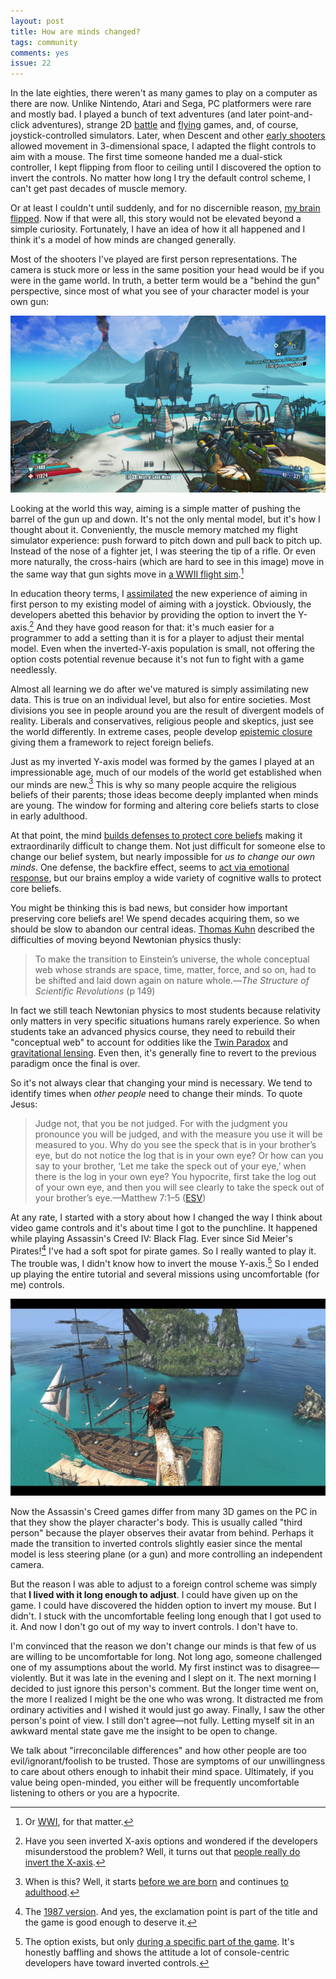 ```yaml
---
layout: post
title: How are minds changed?
tags: community
comments: yes
issue: 22
---
```


In the late eighties, there weren't as many games to play on a
computer as there are now. Unlike Nintendo, Atari and Sega, PC
platformers were rare and mostly bad. I played a bunch of text
adventures (and later point-and-click adventures), strange 2D
[battle](https://classicreload.com/res/scorched-earth.html) and
[flying](https://dosgames.com/game/sopwith/) games, and, of course,
joystick-controlled simulators.  Later, when Descent and other
[early shooters](https://www.gog.com/games/shooter?release=p2000&sort=popularity&page=1)
allowed movement in 3-dimensional space, I adapted the flight controls
to aim with a mouse. The first time someone handed me a dual-stick
controller, I kept flipping from floor to ceiling until I discovered
the option to invert the controls. No matter how long I try the
default control scheme, I can't get past decades of muscle memory.

Or at least I couldn't until suddenly, and for no discernible reason,
[my brain flipped](https://twitter.com/jlericson/status/966006592624672768). Now
if that were all, this story would not be elevated beyond a simple
curiosity. Fortunately, I have an idea of how it all happened and I
think it's a model of how minds are changed generally.

Most of the shooters I've played are first person representations. The
camera is stuck more or less in the same position your head would be
if you were in the game world. In truth, a better term would be a
"behind the gun" perspective, since most of what you see of your
character model is your own gun:

![First-person perspective](/images/Borderlands2_vista.png)

Looking at the world this way, aiming is a simple matter of pushing
the barrel of the gun up and down. It's not the only mental model, but
it's how I thought about it. Conveniently, the muscle memory matched
my flight simulator experience: push forward to pitch down and pull
back to pitch up. Instead of the nose of a fighter jet, I was steering
the tip of a rifle. Or even more naturally, the cross-hairs (which are
hard to see in this image) move in the same way that gun sights move
in [a WWII flight
sim](https://www.mobygames.com/game/battlehawks-1942).[^1]

In education theory terms, I
[assimilated](https://en.wikipedia.org/wiki/Piaget%27s_theory_of_cognitive_development#Assimilation_and_accommodation)
the new experience of aiming in first person to my existing model of
aiming with a joystick. Obviously, the developers abetted this
behavior by providing the option to invert the Y-axis.[^2] And they
have good reason for that: it's much easier for a programmer to add a
setting than it is for a player to adjust their mental model. Even
when the inverted-Y-axis population is small, not offering the option
costs potential revenue because it's not fun to fight with a game
needlessly.

Almost all learning we do after we've matured is simply assimilating
new data. This is true on an individual level, but also for entire
societies. Most divisions you see in people around you are the result
of divergent models of reality. Liberals and conservatives, religious
people and skeptics, just see the world differently. In extreme cases,
people develop [epistemic
closure](https://twitter.com/normative/status/1298738662532935681)
giving them a framework to reject foreign beliefs.

Just as my inverted Y-axis model was formed by the games I played at
an impressionable age, much of our models of the world get established
when our minds are new.[^3] This is why so many people acquire the
religious beliefs of their parents; those ideas become deeply
implanted when minds are young. The window for forming and altering
core beliefs starts to close in early adulthood.

At that point, the mind [builds defenses to protect core
beliefs](https://theoatmeal.com/comics/believe_clean) making it
extraordinarily difficult to change them. Not just difficult for
someone else to change our belief system, but nearly impossible for
_us to change our own minds_. One defense, the backfire effect, seems
to [act via emotional
response](https://blog.jeremysaid.com/the-backfire-effect-youre-right-to-get-emotional-about-this-cognitive-bias/),
but our brains employ a wide variety of cognitive walls to protect
core beliefs.

You might be thinking this is bad news, but consider how important
preserving core beliefs are! We spend decades acquiring them, so we
should be slow to abandon our central ideas. [Thomas
Kuhn](https://plato.stanford.edu/entries/thomas-kuhn/) described the
difficulties of moving beyond Newtonian physics thusly:

> To make the transition to Einstein’s universe, the whole conceptual
> web whose strands are space, time, matter, force, and so on, had to
> be shifted and laid down again on nature whole.&mdash;_The Structure
> of Scientific Revolutions_ (p 149)

In fact we still teach Newtonian physics to most students because
relativity only matters in very specific situations humans rarely
experience. So when students take an advanced physics course, they
need to rebuild their "conceptual web" to account for oddities like
the [Twin
Paradox](https://www.scientificamerican.com/article/how-does-relativity-theor/)
and [gravitational
lensing](https://www.science.org.au/curious/space-time/gravitational-lensing). Even
then, it's generally fine to revert to the previous paradigm once the
final is over.

So it's not always clear that changing your mind is necessary. We tend
to identify times when _other people_ need to change their minds. To quote Jesus:

> Judge not, that you be not judged.  For with the judgment you
pronounce you will be judged, and with the measure you use it will be
measured to you. Why do you see the speck that is in your brother’s
eye, but do not notice the log that is in your own eye? Or how can you
say to your brother, ‘Let me take the speck out of your eye,’ when
there is the log in your own eye? You hypocrite, first take the log
out of your own eye, and then you will see clearly to take the speck
out of your brother’s eye.&mdash;Matthew 7:1–5
([ESV](https://www.esv.org/Matthew+7/))

At any rate, I started with a story about how I changed the way I
think about video game controls and it's about time I got to the
punchline. It happened while playing Assassin's Creed IV: Black
Flag. Ever since Sid Meier's Pirates![^4] I've had a soft spot for
pirate games. So I really wanted to play it. The trouble was, I didn't
know how to invert the mouse Y-axis.[^5] So I ended up playing the
entire tutorial and several missions using uncomfortable (for me)
controls.

![Third-person perspective](/images/Black_Flag_vista.jpg)

Now the Assassin's Creed games differ from many 3D games on the PC in
that they show the player character's body. This is usually called
"third person" because the player observes their avatar from
behind. Perhaps it made the transition to inverted controls slightly
easier since the mental model is less steering plane (or a gun) and
more controlling an independent camera.

But the reason I was able to adjust to a foreign control scheme was
simply that **I lived with it long enough to adjust**. I could have
given up on the game. I could have discovered the hidden option to
invert my mouse. But I didn't. I stuck with the uncomfortable feeling
long enough that I got used to it. And now I don't go out of my way to
invert controls. I don't have to.

I'm convinced that the reason we don't change our minds is that few of
us are willing to be uncomfortable for long. Not long ago, someone
challenged one of my assumptions about the world. My first instinct
was to disagree&mdash;violently. But it was late in the evening and I
slept on it. The next morning I decided to just ignore this person's
comment. But the longer time went on, the more I realized I might be
the one who was wrong. It distracted me from ordinary activities and I
wished it would just go away. Finally, I saw the other person's point
of view. I still don't agree&mdash;not fully. Letting myself sit in an
awkward mental state gave me the insight to be open to change.

We talk about "irreconcilable differences" and how other people are
too evil/ignorant/foolish to be trusted. Those are symptoms of our
unwillingness to care about others enough to inhabit their mind
space. Ultimately, if you value being open-minded, you either will be
frequently uncomfortable listening to others or you are a hypocrite.



[^1]: Or [WWI](https://www.mobygames.com/game/red-baron), for that matter.

[^2]: Have you seen inverted X-axis options and wondered if the
    developers misunderstood the problem? Well, it turns out that
    [people really do invert the
    X-axis](https://www.reddit.com/r/truegaming/comments/6u1m7q/inverted_horizontal_controls/).

[^3]: When is this? Well, it starts [before we are
    born](https://news.psu.edu/story/141254/2009/02/23/research/probing-question-can-babies-learn-utero)
    and continues [to
    adulthood](https://www.npr.org/sections/ed/2014/10/04/351187049/q-a-plumbing-the-mysteries-of-the-teenage-brain).

[^4]: The [1987
    version](https://en.wikipedia.org/wiki/Sid_Meier%27s_Pirates!). And
    yes, the exclamation point is part of the title and the game is
    good enough to deserve it.

[^5]: The option exists, but only [during a specific part of the 
    game](https://steamcommunity.com/app/15100/discussions/0/1483233503859505527/). 
    It's honestly baffling and shows the attitude a lot of console-centric developers 
    have toward inverted controls.

<!--  LocalWords:  platformers jpg LocalWords sim
 -->
